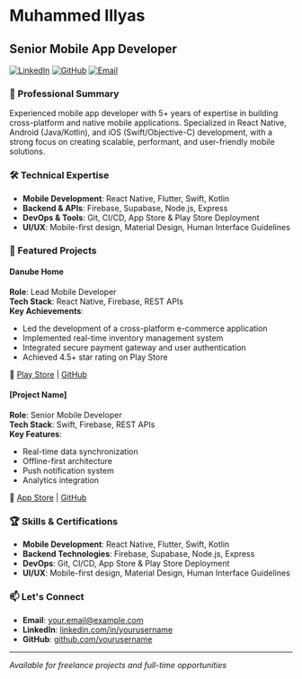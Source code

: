 # Muhammed Illyas

## Senior Mobile App Developer

[![LinkedIn](https://img.shields.io/badge/LinkedIn-Connect-blue)](https://linkedin.com/in/yourusername)
[![GitHub](https://img.shields.io/badge/GitHub-Follow-lightgrey)](https://github.com/yourusername)
[![Email](https://img.shields.io/badge/Email-Contact-red)](mailto:your.email@example.com)

### 🎯 Professional Summary

Experienced mobile app developer with 5+ years of expertise in building cross-platform and native mobile applications. Specialized in React Native, Android (Java/Kotlin), and iOS (Swift/Objective-C) development, with a strong focus on creating scalable, performant, and user-friendly mobile solutions.

### 🛠️ Technical Expertise

- **Mobile Development**: React Native, Flutter, Swift, Kotlin
- **Backend & APIs**: Firebase, Supabase, Node.js, Express
- **DevOps & Tools**: Git, CI/CD, App Store & Play Store Deployment
- **UI/UX**: Mobile-first design, Material Design, Human Interface Guidelines

### 📱 Featured Projects

#### Danube Home

**Role**: Lead Mobile Developer  
**Tech Stack**: React Native, Firebase, REST APIs  
**Key Achievements**:

- Led the development of a cross-platform e-commerce application
- Implemented real-time inventory management system
- Integrated secure payment gateway and user authentication
- Achieved 4.5+ star rating on Play Store

🔗 [Play Store](https://play.google.com/store/apps/details?id=...) | [GitHub](https://github.com/yourusername/app-repo)

#### [Project Name]

**Role**: Senior Mobile Developer  
**Tech Stack**: Swift, Firebase, REST APIs  
**Key Features**:

- Real-time data synchronization
- Offline-first architecture
- Push notification system
- Analytics integration

🔗 [App Store](https://apps.apple.com/us/app/...) | [GitHub](https://github.com/yourusername/app-repo)

### 🏆 Skills & Certifications

- **Mobile Development**: React Native, Flutter, Swift, Kotlin
- **Backend Technologies**: Firebase, Supabase, Node.js, Express
- **DevOps**: Git, CI/CD, App Store & Play Store Deployment
- **UI/UX**: Mobile-first design, Material Design, Human Interface Guidelines

### 📫 Let's Connect

- **Email**: [your.email@example.com](mailto:your.email@example.com)
- **LinkedIn**: [linkedin.com/in/yourusername](https://linkedin.com/in/yourusername)
- **GitHub**: [github.com/yourusername](https://github.com/yourusername)

---

_Available for freelance projects and full-time opportunities_
